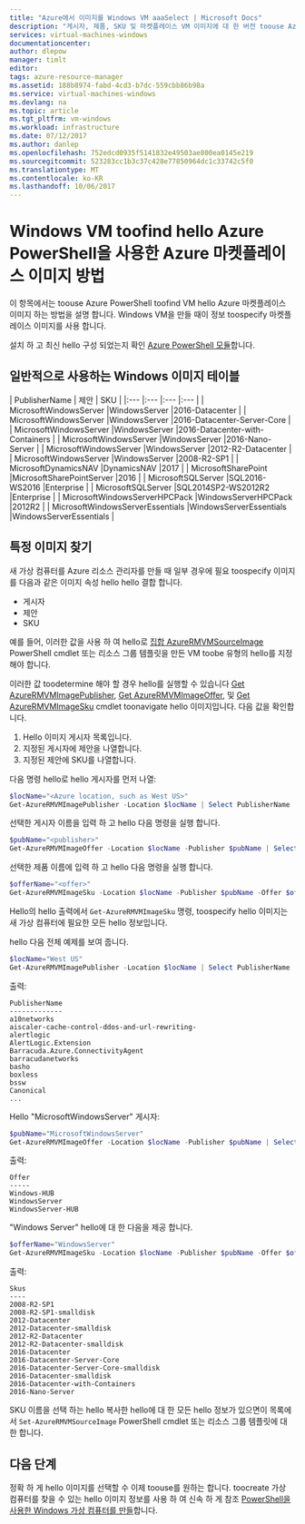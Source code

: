 ```yaml
---
title: "Azure에서 이미지를 Windows VM aaaSelect | Microsoft Docs"
description: "게시자, 제품, SKU 및 마켓플레이스 VM 이미지에 대 한 버전 toouse Azure PowerSHell toodetermine hello 하는 방법에 대해 알아봅니다."
services: virtual-machines-windows
documentationcenter: 
author: dlepow
manager: timlt
editor: 
tags: azure-resource-manager
ms.assetid: 188b8974-fabd-4cd3-b7dc-559cbb86b98a
ms.service: virtual-machines-windows
ms.devlang: na
ms.topic: article
ms.tgt_pltfrm: vm-windows
ms.workload: infrastructure
ms.date: 07/12/2017
ms.author: danlep
ms.openlocfilehash: 752edcd0935f5141832e49503ae800ea0145e219
ms.sourcegitcommit: 523283cc1b3c37c428e77850964dc1c33742c5f0
ms.translationtype: MT
ms.contentlocale: ko-KR
ms.lasthandoff: 10/06/2017
---
```

# <a name="how-toofind-windows-vm-images-in-hello-azure-marketplace-with-azure-powershell"></a>Windows VM toofind hello Azure PowerShell을 사용한 Azure 마켓플레이스 이미지 방법

이 항목에서는 toouse Azure PowerShell toofind VM hello Azure 마켓플레이스 이미지 하는 방법을 설명 합니다. Windows VM을 만들 때이 정보 toospecify 마켓플레이스 이미지를 사용 합니다.

설치 하 고 최신 hello 구성 되었는지 확인 [Azure PowerShell 모듈](/powershell/azure/install-azurerm-ps)합니다.



## <a name="table-of-commonly-used-windows-images"></a>일반적으로 사용하는 Windows 이미지 테이블
| PublisherName | 제안 | SKU |
|:--- |:--- |:--- |:--- |
| MicrosoftWindowsServer |WindowsServer |2016-Datacenter |
| MicrosoftWindowsServer |WindowsServer |2016-Datacenter-Server-Core |
| MicrosoftWindowsServer |WindowsServer |2016-Datacenter-with-Containers |
| MicrosoftWindowsServer |WindowsServer |2016-Nano-Server |
| MicrosoftWindowsServer |WindowsServer |2012-R2-Datacenter |
| MicrosoftWindowsServer |WindowsServer |2008-R2-SP1 |
| MicrosoftDynamicsNAV |DynamicsNAV |2017 |
| MicrosoftSharePoint |MicrosoftSharePointServer |2016 |
| MicrosoftSQLServer |SQL2016-WS2016 |Enterprise |
| MicrosoftSQLServer |SQL2014SP2-WS2012R2 |Enterprise |
| MicrosoftWindowsServerHPCPack |WindowsServerHPCPack |2012R2 |
| MicrosoftWindowsServerEssentials |WindowsServerEssentials |WindowsServerEssentials |

## <a name="find-specific-images"></a>특정 이미지 찾기


새 가상 컴퓨터를 Azure 리소스 관리자를 만들 때 일부 경우에 필요 toospecify 이미지를 다음과 같은 이미지 속성 hello hello 결합 합니다.

* 게시자
* 제안
* SKU

예를 들어, 이러한 값을 사용 하 여 hello로 [집합 AzureRMVMSourceImage](/powershell/module/azurerm.compute/set-azurermvmsourceimage) PowerShell cmdlet 또는 리소스 그룹 템플릿을 만든 VM toobe 유형의 hello를 지정 해야 합니다.

이러한 값 toodetermine 해야 할 경우 hello를 실행할 수 있습니다 [Get AzureRMVMImagePublisher](/powershell/module/azurerm.compute/get-azurermvmimagepublisher), [Get AzureRMVMImageOffer](/powershell/module/azurerm.compute/get-azurermvmimageoffer), 및 [Get AzureRMVMImageSku](/powershell/module/azurerm.compute/get-azurermvmimagesku) cmdlet toonavigate hello 이미지입니다. 다음 값을 확인합니다.

1. Hello 이미지 게시자 목록입니다.
2. 지정된 게시자에 제안을 나열합니다.
3. 지정된 제안에 SKU를 나열합니다.

다음 명령 hello로 hello 게시자를 먼저 나열:

```powershell
$locName="<Azure location, such as West US>"
Get-AzureRMVMImagePublisher -Location $locName | Select PublisherName
```

선택한 게시자 이름을 입력 하 고 hello 다음 명령을 실행 합니다.

```powershell
$pubName="<publisher>"
Get-AzureRMVMImageOffer -Location $locName -Publisher $pubName | Select Offer
```

선택한 제품 이름에 입력 하 고 hello 다음 명령을 실행 합니다.

```powershell
$offerName="<offer>"
Get-AzureRMVMImageSku -Location $locName -Publisher $pubName -Offer $offerName | Select Skus
```

Hello의 hello 출력에서 `Get-AzureRMVMImageSku` 명령, toospecify hello 이미지는 새 가상 컴퓨터에 필요한 모든 hello 정보입니다.

hello 다음 전체 예제를 보여 줍니다.

```powershell
$locName="West US"
Get-AzureRMVMImagePublisher -Location $locName | Select PublisherName

```

출력:

```
PublisherName
-------------
a10networks
aiscaler-cache-control-ddos-and-url-rewriting-
alertlogic
AlertLogic.Extension
Barracuda.Azure.ConnectivityAgent
barracudanetworks
basho
boxless
bssw
Canonical
...
```

Hello "MicrosoftWindowsServer" 게시자:

```powershell
$pubName="MicrosoftWindowsServer"
Get-AzureRMVMImageOffer -Location $locName -Publisher $pubName | Select Offer
```

출력:

```
Offer
-----
Windows-HUB
WindowsServer
WindowsServer-HUB
```

"Windows Server" hello에 대 한 다음을 제공 합니다.

```powershell
$offerName="WindowsServer"
Get-AzureRMVMImageSku -Location $locName -Publisher $pubName -Offer $offerName | Select Skus
```

출력:

```
Skus
----
2008-R2-SP1
2008-R2-SP1-smalldisk
2012-Datacenter
2012-Datacenter-smalldisk
2012-R2-Datacenter
2012-R2-Datacenter-smalldisk
2016-Datacenter
2016-Datacenter-Server-Core
2016-Datacenter-Server-Core-smalldisk
2016-Datacenter-smalldisk
2016-Datacenter-with-Containers
2016-Nano-Server
```

SKU 이름을 선택 하는 hello 복사한 hello에 대 한 모든 hello 정보가 있으면이 목록에서 `Set-AzureRMVMSourceImage` PowerShell cmdlet 또는 리소스 그룹 템플릿에 대 한 합니다.

## <a name="next-steps"></a>다음 단계
정확 하 게 hello 이미지를 선택할 수 이제 toouse를 원하는 합니다. toocreate 가상 컴퓨터를 찾을 수 있는 hello 이미지 정보를 사용 하 여 신속 하 게 참조 [PowerShell을 사용한 Windows 가상 컴퓨터를 만들](quick-create-powershell.md)합니다.
